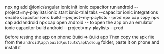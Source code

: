 npx ng add @ionic/angular
ionic init
ionic capacitor run android --project=my-playlists
ionic start ionic-trial tabs --capacitor
ionic integrations enable capacitor
ionic build --project=my-playlists --prod
npx cap copy
npx cap add android
npx cap open android -- to open the app on an emulator
ionic capacitor build android --project=my-playlists --prod


Before testing the app on phone:
Build => Build app
Then copy the apk file from the `android\app\build\outputs\apk\debug` folder, paste it on phone and install it